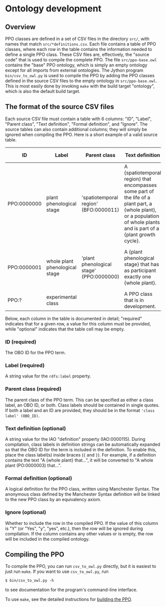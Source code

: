 # Ontology development

## Overview

PPO classes are defined in a set of CSV files in the directory `src/`, with names that match `src/*definitions.csv`.  Each file contains a table of PPO classes, where each row in the table contains the information needed to define a single PPO class.  These CSV files are, effectively, the "source code" that is used to compile the complete PPO.  The file `src/ppo-base.owl` contains the "base" PPO ontology, which is simply an empty ontology except for all imports from external ontologies.  The Jython program `bin/csv_to_owl.py` is used to compile the PPO by adding the PPO classes defined in the source CSV files to the empty ontology in `src/ppo-base.owl`.  This is most easily done by invoking `make` with the build target "ontology", which is also the default build target.


## The format of the source CSV files

Each source CSV file must contain a table with 6 columns: "ID", "Label", "Parent class", "Text definition", "Formal definition", and "Ignore".  The source tables can also contain additional columns; they will simply be ignored when compiling the PPO.  Here is a short example of a valid source table.

| ID  | Label | Parent class | Text definition | Formal definition | Ignore |
| --- | ----- | ------------ | --------------- | ----------------- | :----: |
| PPO:0000000 | plant phenological stage | 'spatiotemporal region' (BFO:0000011) | A {spatiotemporal region} that encompasses some part of the life of a plant part, a {whole plant}, or a population of whole plants and is part of a {plant growth cycle}. | | |
| PPO:0000001 | whole plant phenological stage | 'plant phenological stage' (PPO:0000000) | A {plant phenological stage} that has as participant exactly one {whole plant}. | 'plant phenological stage' THAT 'has participant' EXACTLY 1 'whole plant' | |
| PPO:? | experimental class | | A PPO class that is in development. | | Y |

Below, each column in the table is documented in detail; "required" indicates that for a given row, a value for this column must be provided, while "optional" indicates that the table cell may be empty.

### ID (**required**)

The OBO ID for the PPO term.

### Label (**required**)

A string value for the `rdfs:label` property.

### Parent class (**required**)

The parent class of the PPO term.  This can be specified as either a class label, an OBO ID, or both.  Class labels should be contained in single quotes.  If both a label and an ID are provided, they should be in the format `'class label' (OBO_ID)`.

### Text definition (**optional**)

A string value for the IAO "definition" property (IAO:0000115).  During compilation, class labels in definition strings can be automatically expanded so that the OBO ID for the term is included in the definition.  To enable this, place the class label(s) inside braces (`{` and `}`).  For example, if a definition contains the text "A {whole plant} that...", it will be converted to "A whole plant (PO:0000003) that...".

### Formal definition (**optional**)

A logical definition for the PPO class, written using Manchester Syntax.  The anonymous class defined by the Manchester Syntax definition will be linked to the new PPO class by an equivalency axiom.

### Ignore (**optional**)

Whether to include the row in the compiled PPO.  If the value of this column is "Y" (or "Yes", "y", "yes", etc.), then the row will be ignored during compilation.  If the column contains any other values or is empty, the row will be included in the compiled ontology.


## Compiling the PPO

To compile the PPO, you can run `csv_to_owl.py` directly, but it is easiest to just run `make`.  If you want to use `csv_to_owl.py`, run

```
$ bin/csv_to_owl.py -h
```

to see documentation for the program's command-line interface.

To use `make`, see the detailed instructions for [building the PPO](building_the_ppo.md).

